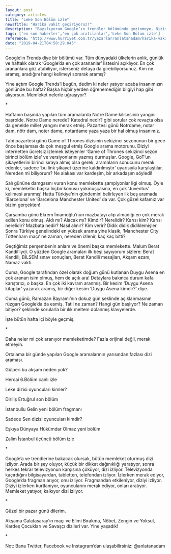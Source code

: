 ```yaml
---
layout: post
category: articles
title: "Leke Son Bölüm izle"
newsTitle: "Harika vakit geçiriyoruz!"
description: "Bayılıyorum Google’ın trendler bölümünde gezinmeye. Bizim memleketin anlık düşüncelerini, tüm dünyaya yaklaşımını, olaylar karşısında duyduğu merakı, insanımızın ilgisini anlatıyor. Hızlı bir fikir veriyor."
tags: ['en son haberler','en çok aratılanlar','Leke Son Bölüm izle']
reference: "http://www.hurriyet.com.tr/yazarlar/anlatanadam/harika-vakit-geciriyoruz-41189215"
date: "2019-04-21T04:58:29.045"
---
```


<p>Google&rsquo;ın Trends diye bir b&ouml;l&uuml;m&uuml; var. T&uuml;m d&uuml;nyadaki &uuml;lkelerin anlık, g&uuml;nl&uuml;k ve haftalık olarak &lsquo;Google&rsquo;da en &ccedil;ok arananlar&rsquo; listesini a&ccedil;ıklıyor. En &ccedil;ok arananlara g&ouml;z atabiliyor, isterseniz detaya da girebiliyorsunuz. Kim ne aramış, aradığını hangi kelimeyi sorarak aramış?</p>
<p>Yine a&ccedil;tım Google Trends&rsquo;i bug&uuml;n, dedim ki neler yatıyor acaba insanımızın g&ouml;nl&uuml;nde bu hafta? Başka hi&ccedil;bir yerden &ouml;ğrenemediğin bilgiyi hap gibi alıyorsun. Memleket nelerle uğraşıyor?</p>
<p>*</p>
<p>Haftanın başında yapılan t&uuml;m aramalarda Notre Dame kilisesinin yangını başrolde. Notre Dame nerede? Katedral nedir? gibi sorular &ccedil;ok reva&ccedil;ta olsa da genelde millet yangını merak etmiş. Pazartesi g&uuml;n&uuml; Notrdame, notar dam, n&ouml;tr dam, noter dame, notardame yaza yaza bir hal olmuş insanımız.</p>
<p>Tabi pazartesi g&uuml;n&uuml; Game of Thrones dizisinin sekizinci sezonunun bir gece &ouml;nce başlaması da &ccedil;ok meşgul etmiş Google arama motorunu. Diziyi internetten &uuml;cretsiz izlemek isteyenler &lsquo;Game of Thrones sekizinci sezon birinci b&ouml;l&uuml;m izle&rsquo; ve versiyonlarını yazmış durmuşlar. Google, GoT&rsquo;un şikayetlerini birinci sıraya almış olsa gerek, aramaların sonucunu merak edenler, sadece &lsquo;bu link şikayet &uuml;zerine kaldırılmıştır&rsquo; uyarısıyla karşılaştılar. Nereden mi biliyorum? Ne alakası var kardeşim, bir arkadaşım s&ouml;yledi!</p>
<p>Salı g&uuml;n&uuml;ne damgasını vuran konu memlekette şampiyonlar ligi olmuş. &Ouml;yle ki, memleketin başka hi&ccedil;bir konusu yokmuş&ccedil;asına, en &ccedil;ok &lsquo;Juventus&rsquo; kelimesi aranmış! Hatta T&uuml;rkiye&rsquo;nin g&uuml;ndemini belirleyen ilk beş aramada &lsquo;Barcelona&rsquo; ve &lsquo;Barcelona Manchester United&rsquo; da var. &Ccedil;ok g&uuml;zel kafamız var bizim ger&ccedil;ekten!</p>
<p>&Ccedil;arşamba g&uuml;n&uuml; Ekrem İmamoğlu&rsquo;nun mazbatayı alıp almadığı en &ccedil;ok merak edilen konu olmuş. Aldı mı? Alacak mı? Kimdir? Nerelidir? Karısı kim? Karısı nerelidir? Mazbata nedir? Nasıl alınır? Kim verir? Didik didik didiklemişler. Sonra T&uuml;rkiye genelindeki en y&uuml;ksek arama yine klasik, &lsquo;Manchester City Tottenham ma&ccedil;ı&rsquo; ne zaman, nereden izlenir, ka&ccedil; ka&ccedil; bitti?</p>
<p>Ge&ccedil;tiğimiz perşembenin anlam ve &ouml;nemi başka memlekette. Malum Berat Kandil&rsquo;iydi. O y&uuml;zden Google aramaları ilk beşi sayıyorum sizlere: Berat Kandili, BİLSEM sınav sonu&ccedil;ları, Berat Kandili mesajları, Akşam ezanı, Namaz vakti.</p>
<p>Cuma, Google tarafından &ouml;zel olarak doğum g&uuml;n&uuml; kutlanan Duygu Asena en &ccedil;ok aranan isim olmuş, hem de a&ccedil;ık ara! Detaylara bakınca durum kafa karıştırıcı, o başka. En &ccedil;ok iki kavram aranmış. Bir kesim &lsquo;Duygu Asena kitaplar&rsquo; yazarak aramış, bir diğer kesim &lsquo;Duygu Asena kimdir?&rsquo; diye.</p>
<p>Cuma g&uuml;n&uuml;, Ramazan Bayramı&rsquo;nın dokuz g&uuml;n şeklinde a&ccedil;ıklanmasının r&uuml;zgarı Google&rsquo;da da esmiş. Tatil ne zaman? Hangi g&uuml;n başlıyor? Ne zaman bitiyor? şeklinde sorularla bir ılık meltem dolanmış klavyelerde.</p>
<p>İşte b&uuml;t&uuml;n hafta i&ccedil;i b&ouml;yle ge&ccedil;miş.</p>
<p>*</p>
<p>Daha neler mi &ccedil;ok aranıyor memleketimde? Fazla orijinal değil, merak etmeyin.</p>
<p>Ortalama bir g&uuml;nde yapılan Google aramalarının yarısından fazlası dizi araması.</p>
<p>G&uuml;lperi bu akşam neden yok?</p>
<p>Hercai 6.B&ouml;l&uuml;m canlı izle&nbsp;</p>
<p>Leke dizisi oyuncuları kimler?</p>
<p>Diriliş Ertuğrul son b&ouml;l&uuml;m</p>
<p>İstanbullu Gelin yeni b&ouml;l&uuml;m fragmanı&nbsp;</p>
<p>Sadece Sen dizisi oyuncuları kimdir?&nbsp;</p>
<p>Eşkıya D&uuml;nyaya H&uuml;k&uuml;mdar Olmaz yeni b&ouml;l&uuml;m</p>
<p>Zalim İstanbul &uuml;&ccedil;&uuml;nc&uuml; b&ouml;l&uuml;m izle&nbsp;</p>
<p>*</p>
<p>Google&rsquo;a ve trendlerine bakacak olursak, b&uuml;t&uuml;n memleket oturmuş dizi izliyor. Arada bir şey oluyor, k&uuml;&ccedil;&uuml;k bir dikkat dağınıklığı yaratıyor, sonra herkes tekrar televizyonun karşısına &ccedil;&ouml;k&uuml;yor, dizi izliyor. Televizyonda ka&ccedil;ırdığını bilgisayardan, tabletten, telefondan izliyor. İzlerken merak ediyor, Google&rsquo;da fragman arıyor, onu izliyor. Fragmandan etkileniyor, diziyi izliyor. Diziyi izlerken kurtlanıyor, oyuncularını merak ediyor, onları aratıyor. Memleket yatıyor, kalkıyor dizi izliyor.</p>
<p>*&nbsp;</p>
<p>G&uuml;zel bir pazar g&uuml;n&uuml; dilerim.</p>
<p>Akşama Galatasaray&rsquo;ın ma&ccedil;ı ve Elimi Bırakma, N&ouml;bet, Zengin ve Yoksul, Kardeş &Ccedil;ocukları ve Savaş&ccedil;ı dizileri var. Yine yaşadık!</p>
<p>*</p>
<p>Not: Bana Twitter, Facebook ve Instagram&rsquo;dan ulaşabilirsiniz: @anlatanadam</p>